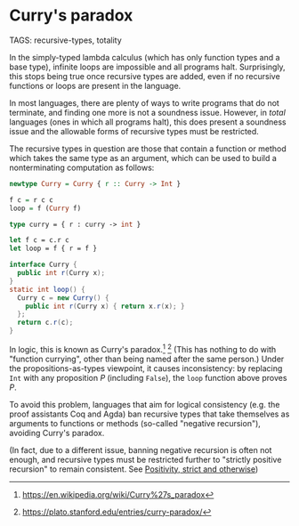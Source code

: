 # Curry's paradox

TAGS: recursive-types, totality

In the simply-typed lambda calculus (which has only function types and
a base type), infinite loops are impossible and all programs halt.
Surprisingly, this stops being true once recursive types are added,
even if no recursive functions or loops are present in the language.

In most languages, there are plenty of ways to write programs that do
not terminate, and finding one more is not a soundness issue. However,
in *total* languages (ones in which all programs halt), this does
present a soundness issue and the allowable forms of recursive types
must be restricted.

The recursive types in question are those that contain a function or
method which takes the same type as an argument, which can be used to
build a nonterminating computation as follows:

```haskell
newtype Curry = Curry { r :: Curry -> Int }

f c = r c c
loop = f (Curry f)
```
```ocaml
type curry = { r : curry -> int }

let f c = c.r c
let loop = f { r = f }
```
```java
interface Curry {
  public int r(Curry x);
}
static int loop() {
  Curry c = new Curry() {
    public int r(Curry x) { return x.r(x); }
  };
  return c.r(c);
}
```

In logic, this is known as Curry's paradox.[^curry1] [^curry2] (This
has nothing to do with "function currying", other than being named
after the same person.) Under the propositions-as-types viewpoint, it
causes inconsistency: by replacing `Int` with any proposition $P$
(including `False`), the `loop` function above proves $P$.

To avoid this problem, languages that aim for logical consistency
(e.g. the proof assistants Coq and Agda) ban recursive types that take
themselves as arguments to functions or methods (so-called "negative
recursion"), avoiding Curry's paradox.

(In fact, due to a different issue, banning negative recursion is
often not enough, and recursive types must be restricted further to
"strictly positive recursion" to remain consistent. See [Positivity,
strict and otherwise](strict-positivity.md))



[^curry1]: <https://en.wikipedia.org/wiki/Curry%27s_paradox>

[^curry2]: <https://plato.stanford.edu/entries/curry-paradox/>

